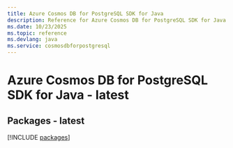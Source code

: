 ```yaml
---
title: Azure Cosmos DB for PostgreSQL SDK for Java
description: Reference for Azure Cosmos DB for PostgreSQL SDK for Java
ms.date: 10/23/2025
ms.topic: reference
ms.devlang: java
ms.service: cosmosdbforpostgresql
---
```

# Azure Cosmos DB for PostgreSQL SDK for Java - latest
## Packages - latest
[!INCLUDE [packages](cosmos-db-for-postgresql-index.md)]